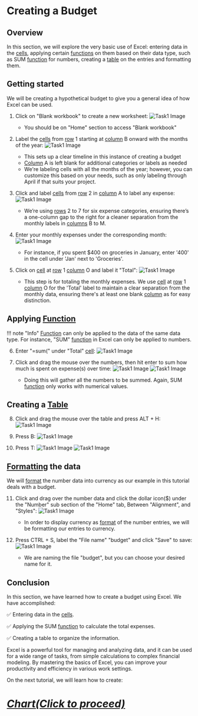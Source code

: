 # Creating a Budget

## Overview

In this section, we will explore the very basic use of Excel: entering data in the [cells](Glossary.md), applying certain [functions](Glossary.md) on them based on their data type, such as SUM [function](Glossary.md) for numbers, creating a [table](Glossary.md) on the entries and formatting them. 


## Getting started

We will be creating a hypothetical budget to give you a general idea of how Excel can be used. 

1. Click on "Blank workbook" to create a new worksheet:
![Task1 Image](Assets/Task1/Task1_1A.png)  
    * You should be on "Home" section to access "Blank workbook"
 

2. Label the [cells](Glossary.md) from [row](Glossary.md) 1 starting at [column](Glossary.md) B onward with the months of the year:
![Task1 Image](Assets/Task1/Task1_2.png)  
    * This sets up a clear timeline in this instance of creating a budget
    * [Column](Glossary.md) A is left blank for additional categories or labels as needed
    * We're labeling cells with all the months of the year; however, you can customize this based on your needs, such as only labeling through April if that suits your project.

3. Click and label [cells](Glossary.md) from [row](Glossary.md) 2 in [column](Glossary.md) A to label any expense:
![Task1 Image](Assets/Task1/Task1_3.png)  
    * We’re using [rows](Glossary.md) 2 to 7 for six expense categories, ensuring there’s a one-column gap to the right for a cleaner separation from the monthly labels in [columns](Glossary.md) B to M.
    

4. Enter your monthly expenses under the corresponding month:
![Task1 Image](Assets/Task1/Task1_4.png)  
    * For instance, if you spent $400 on groceries in January, enter '400' in the cell under 'Jan' next to 'Groceries'.

5. Click on [cell](Glossary.md) at [row](Glossary.md) 1 [column](Glossary.md) O and label it "Total":
![Task1 Image](Assets/Task1/Task1_5.png)  
    * This step is for totaling the monthly expenses. We use [cell](Glossary.md) at [row](Glossary.md) 1 [column](Glossary.md) O for the 'Total' label to maintain a clear separation from the monthly data, ensuring there's at least one blank [column](Glossary.md) as for easy distinction.

## Applying [Function](Glossary.md)

!!! note "Info"
    <i class="fas fa-exclamation-triangle"></i> [Function](Glossary.md) can only be applied to the data of the same data type. For instance, "SUM" [function](Glossary.md) in Excel can only be applied to numbers.

6. Enter "=sum(" under "Total" [cell](Glossary.md):
![Task1 Image](Assets/Task1/Task1_6.png)

7. Click and drag the mouse over the numbers, then hit enter to sum how much is spent on expense(s) over time:
![Task1 Image](Assets/Task1/Task1_7.png)
![Task1 Image](Assets/Task1/Task1_7B.png)
    * Doing this will gather all the numbers to be summed. Again, SUM [function](Glossary.md) only works with numerical values.

## Creating a [Table](Glossary.md)
8. Click and drag the mouse over the table and press ALT + H:
![Task1 Image](Assets/Task1/Task1_8.png)

9. Press B:
![Task1 Image](Assets/Task1/Task1_9.png)


10. Press T:
![Task1 Image](Assets/Task1/Task1_10A.png)
![Task1 Image](Assets/Task1/Task1_9B.png)

## [Formatting](Glossary.md) the data

We will [format](Glossary.md) the number data into currency as our example in this tutorial deals with a budget.

11. Click and drag over the number data and click the dollar icon($) under the "Number" sub  section of the "Home" tab, Between "Alignment", and "Styles":
![Task1 Image](Assets/Task1/Task1_10B.png)  
    * In order to display currency as [format](Glossary.md) of the number entries, we will be formatting our entries to currency.


12. Press CTRL + S, label the "File name" "budget" and click "Save" to save:
![Task1 Image](Assets/Task1/Task1_11.png)  
    * We are naming the file "budget", but you can choose your desired name for it.


## Conclusion

In this section, we have learned how to create a budget using Excel. We have accomplished:

:white_check_mark: Entering data in the [cells](Glossary.md).

:white_check_mark: Applying the SUM [function](Glossary.md) to calculate the total expenses.

:white_check_mark: Creating a table to organize the information. 
 
 
 
 Excel is a powerful tool for managing and analyzing data, and it can be used for a wide range of tasks, from simple calculations to complex financial modeling. By mastering the basics of Excel, you can improve your productivity and efficiency in various work settings.

 On the next tutorial, we will learn how to create: 

# [_Chart(Click to proceed)_](Task2.md)